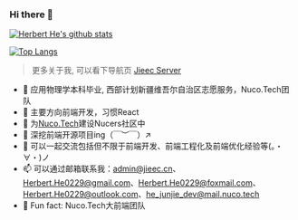 ### Hi there 👋

[![Herbert He's github stats](https://github-readme-stats.vercel.app/api?username=HerbertHe&count_private=true)](https://github.com/HerbertHe/github-readme-stats)

[![Top Langs](https://github-readme-stats.vercel.app/api/top-langs/?username=HerbertHe&layout=compact)](https://github.com/HerbertHe/github-readme-stats)

> 更多关于我, 可以看下导航页 [Jieec Server](http://server.jieec.cn)

- 🔭 应用物理学本科毕业, 西部计划新疆维吾尔自治区志愿服务，Nuco.Tech团队
- 🌱 主要方向前端开发，习惯React
- 👯 为[Nuco.Tech](https://github.com/NucoTech)建设Nucers社区中
- 🤔 深挖前端开源项目ing（￣︶￣）↗　
- 💬 可以一起交流包括但不限于前端开发、前端工程化及前端优化经验等(。・∀・)ノ
- 📫 可以通过邮箱联系我：admin@jieec.cn、Herbert.He0229@gmail.com、Herbert.He0229@foxmail.com、Herbert.He0229@outlook.com、he_junjie_dev@mail.nuco.tech
- 👀 Fun fact: Nuco.Tech大前端团队
